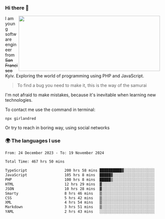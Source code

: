 ### Hi there 👋  

<img align='right' src="https://github-readme-stats.vercel.app/api?username=girlandred&count_private=true&show_icons=true&include_all_commits=true&hide_rank=true&hide_title=true&theme=buefy&card_width=300" width=460 height=180>


I am young software engineer from ~~San Francisco~~ Kyiv. Exploring the world of programming using PHP and JavaScript.


> To find a bug you need to make it, this is the way of the samurai



I'm not afraid to make mistakes, because it's inevitable when learning new technologies.

To contact me use the command in terminal:

```
npx girlandred
```

Or try to reach in boring way, using social networks


### 🌍 The languages I use

<!--START_SECTION:waka-->

```txt
From: 24 December 2023 - To: 19 November 2024

Total Time: 467 hrs 50 mins

TypeScript                 200 hrs 58 mins ██████████▓░░░░░░░░░░░░░░   42.95 %
JavaScript                 105 hrs 8 mins  █████▓░░░░░░░░░░░░░░░░░░░   22.47 %
PHP                        100 hrs 8 mins  █████▒░░░░░░░░░░░░░░░░░░░   21.40 %
HTML                       12 hrs 29 mins  ▓░░░░░░░░░░░░░░░░░░░░░░░░   02.67 %
JSON                       10 hrs 28 mins  ▓░░░░░░░░░░░░░░░░░░░░░░░░   02.24 %
Smarty                     8 hrs 46 mins   ▒░░░░░░░░░░░░░░░░░░░░░░░░   01.88 %
CSS                        5 hrs 42 mins   ▒░░░░░░░░░░░░░░░░░░░░░░░░   01.22 %
XML                        4 hrs 54 mins   ▒░░░░░░░░░░░░░░░░░░░░░░░░   01.05 %
Markdown                   3 hrs 51 mins   ▒░░░░░░░░░░░░░░░░░░░░░░░░   00.82 %
YAML                       2 hrs 43 mins   ░░░░░░░░░░░░░░░░░░░░░░░░░   00.58 %
```

<!--END_SECTION:waka-->
